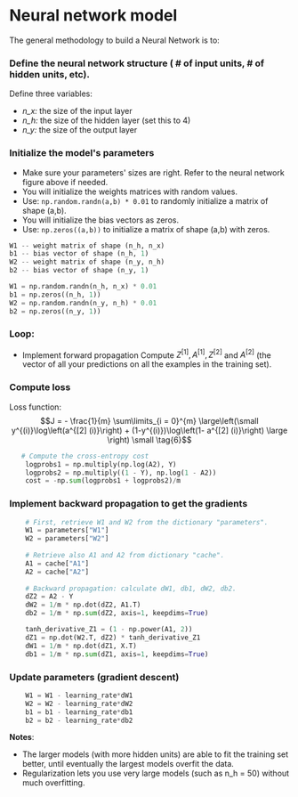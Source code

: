 # Neural network model

The general methodology to build a Neural Network is to:

### Define the neural network structure ( # of input units,  # of hidden units, etc). 
Define three variables:

- *n_x:* the size of the input layer
- *n_h:* the size of the hidden layer (set this to 4) 
- *n_y:* the size of the output layer

### Initialize the model's parameters
- Make sure your parameters' sizes are right. Refer to the neural network figure above if needed.
- You will initialize the weights matrices with random values. 
- Use: `np.random.randn(a,b) * 0.01` to randomly initialize a matrix of shape (a,b).
- You will initialize the bias vectors as zeros. 
- Use: `np.zeros((a,b))` to initialize a matrix of shape (a,b) with zeros.

```python
W1 -- weight matrix of shape (n_h, n_x)
b1 -- bias vector of shape (n_h, 1)
W2 -- weight matrix of shape (n_y, n_h)
b2 -- bias vector of shape (n_y, 1)

W1 = np.random.randn(n_h, n_x) * 0.01
b1 = np.zeros((n_h, 1))
W2 = np.random.randn(n_y, n_h) * 0.01
b2 = np.zeros((n_y, 1))
```
### Loop:
- Implement forward propagation
Compute $Z^{[1]}, A^{[1]}, Z^{[2]}$ and $A^{[2]}$ (the vector of all your predictions on all the examples in the training set).

### Compute loss
Loss function:
$$J = - \frac{1}{m} \sum\limits_{i = 0}^{m} \large\left(\small y^{(i)}\log\left(a^{[2] (i)}\right) + (1-y^{(i)})\log\left(1- a^{[2] (i)}\right)  \large  \right) \small \tag{6}$$

```python
   # Compute the cross-entropy cost
    logprobs1 = np.multiply(np.log(A2), Y)
    logprobs2 = np.multiply((1 - Y), np.log(1 - A2))
    cost = -np.sum(logprobs1 + logprobs2)/m
```


### Implement backward propagation to get the gradients
```python
    # First, retrieve W1 and W2 from the dictionary "parameters".
    W1 = parameters["W1"]
    W2 = parameters["W2"]
 
    # Retrieve also A1 and A2 from dictionary "cache".
    A1 = cache["A1"]
    A2 = cache["A2"]
    
    # Backward propagation: calculate dW1, db1, dW2, db2. 
    dZ2 = A2 - Y
    dW2 = 1/m * np.dot(dZ2, A1.T)
    db2 = 1/m * np.sum(dZ2, axis=1, keepdims=True)

    tanh_derivative_Z1 = (1 - np.power(A1, 2))
    dZ1 = np.dot(W2.T, dZ2) * tanh_derivative_Z1
    dW1 = 1/m * np.dot(dZ1, X.T)
    db1 = 1/m * np.sum(dZ1, axis=1, keepdims=True)
```

### Update parameters (gradient descent)
```python
    W1 = W1 - learning_rate*dW1
    W2 = W2 - learning_rate*dW2
    b1 = b1 - learning_rate*db1
    b2 = b2 - learning_rate*db2
```


**Notes**:
- The larger models (with more hidden units) are able to fit the training set better, until eventually the largest models overfit the data. 
- Regularization lets you use very large models (such as n_h = 50) without much overfitting. 


